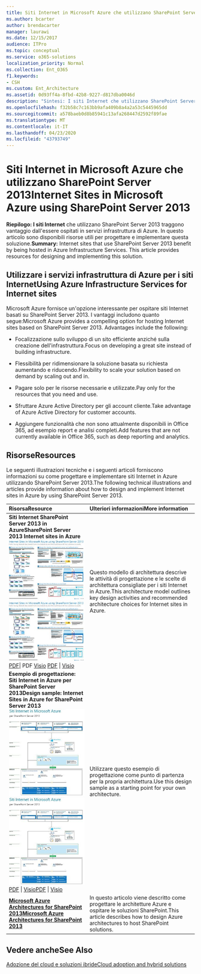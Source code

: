 ```yaml
---
title: Siti Internet in Microsoft Azure che utilizzano SharePoint Server 2013
ms.author: bcarter
author: brendacarter
manager: laurawi
ms.date: 12/15/2017
audience: ITPro
ms.topic: conceptual
ms.service: o365-solutions
localization_priority: Normal
ms.collection: Ent_O365
f1.keywords:
- CSH
ms.custom: Ent_Architecture
ms.assetid: 0d93ff4a-8fbd-42b8-9227-d817dba0046d
description: "Sintesi: I siti Internet che utilizzano SharePoint Server 2013 traggono vantaggio dall'essere ospitati in servizi infrastruttura di Azure. In questo articolo sono disponibili risorse utili per progettare e implementare questa soluzione."
ms.openlocfilehash: f32b58c7c163bb9afa409b8a4a2a53c5445965dd
ms.sourcegitcommit: a578baeb0d8b85941c13afa268447d2592f89fae
ms.translationtype: MT
ms.contentlocale: it-IT
ms.lasthandoff: 04/23/2020
ms.locfileid: "43793749"
---
```

# <a name="internet-sites-in-microsoft-azure-using-sharepoint-server-2013"></a><span data-ttu-id="8e12a-104">Siti Internet in Microsoft Azure che utilizzano SharePoint Server 2013</span><span class="sxs-lookup"><span data-stu-id="8e12a-104">Internet Sites in Microsoft Azure using SharePoint Server 2013</span></span>

 <span data-ttu-id="8e12a-p102">**Riepilogo: I siti Internet** che utilizzano SharePoint Server 2013 traggono vantaggio dall'essere ospitati in servizi infrastruttura di Azure. In questo articolo sono disponibili risorse utili per progettare e implementare questa soluzione.</span><span class="sxs-lookup"><span data-stu-id="8e12a-p102">**Summary:** Internet sites that use SharePoint Server 2013 benefit by being hosted in Azure Infrastructure Services. This article provides resources for designing and implementing this solution.</span></span>
  
## <a name="using-azure-infrastructure-services-for-internet-sites"></a><span data-ttu-id="8e12a-107">Utilizzare i servizi infrastruttura di Azure per i siti Internet</span><span class="sxs-lookup"><span data-stu-id="8e12a-107">Using Azure Infrastructure Services for Internet sites</span></span>

<span data-ttu-id="8e12a-p103">Microsoft Azure fornisce un'opzione interessante per ospitare siti Internet basati su SharePoint Server 2013. I vantaggi includono quanto segue:</span><span class="sxs-lookup"><span data-stu-id="8e12a-p103">Microsoft Azure provides a compelling option for hosting Internet sites based on SharePoint Server 2013. Advantages include the following:</span></span>
  
- <span data-ttu-id="8e12a-110">Focalizzazione sullo sviluppo di un sito efficiente anziché sulla creazione dell'infrastruttura.</span><span class="sxs-lookup"><span data-stu-id="8e12a-110">Focus on developing a great site instead of building infrastructure.</span></span>
    
- <span data-ttu-id="8e12a-111">Flessibilità per ridimensionare la soluzione basata su richiesta aumentando e riducendo.</span><span class="sxs-lookup"><span data-stu-id="8e12a-111">Flexibility to scale your solution based on demand by scaling out and in.</span></span>
    
- <span data-ttu-id="8e12a-112">Pagare solo per le risorse necessarie e utilizzate.</span><span class="sxs-lookup"><span data-stu-id="8e12a-112">Pay only for the resources that you need and use.</span></span>
    
- <span data-ttu-id="8e12a-113">Sfruttare Azure Active Directory per gli account cliente.</span><span class="sxs-lookup"><span data-stu-id="8e12a-113">Take advantage of Azure Active Directory for customer accounts.</span></span>
    
- <span data-ttu-id="8e12a-114">Aggiungere funzionalità che non sono attualmente disponibili in Office 365, ad esempio report e analisi completi.</span><span class="sxs-lookup"><span data-stu-id="8e12a-114">Add features that are not currently available in Office 365, such as deep reporting and analytics.</span></span>
    
## <a name="resources"></a><span data-ttu-id="8e12a-115">Risorse</span><span class="sxs-lookup"><span data-stu-id="8e12a-115">Resources</span></span>

<span data-ttu-id="8e12a-116">Le seguenti illustrazioni tecniche e i seguenti articoli forniscono informazioni su come progettare e implementare siti Internet in Azure utilizzando SharePoint Server 2013.</span><span class="sxs-lookup"><span data-stu-id="8e12a-116">The following technical illustrations and articles provide information about how to design and implement Internet sites in Azure by using SharePoint Server 2013.</span></span>
  
|<span data-ttu-id="8e12a-117">**Risorsa**</span><span class="sxs-lookup"><span data-stu-id="8e12a-117">**Resource**</span></span>|<span data-ttu-id="8e12a-118">**Ulteriori informazioni**</span><span class="sxs-lookup"><span data-stu-id="8e12a-118">**More information**</span></span>|
|:-----|:-----|
|<span data-ttu-id="8e12a-119">**Siti Internet SharePoint Server 2013 in Azure**</span><span class="sxs-lookup"><span data-stu-id="8e12a-119">**SharePoint Server 2013 Internet sites in Azure**</span></span> <br/> <span data-ttu-id="8e12a-120">[![Immagine di siti Internet in Azure con SharePoint](media/MS-AZ-SPInternetSites.jpg)          ](https://go.microsoft.com/fwlink/p/?LinkId=392552)</span><span class="sxs-lookup"><span data-stu-id="8e12a-120">[![Image of Internet sites in Azure using SharePoint](media/MS-AZ-SPInternetSites.jpg)          ](https://go.microsoft.com/fwlink/p/?LinkId=392552)</span></span> <br/> <span data-ttu-id="8e12a-121">[PDF](https://go.microsoft.com/fwlink/p/?LinkId=392552)\| PDF [           ](https://go.microsoft.com/fwlink/p/?LinkId=392551) [Visio](https://go.microsoft.com/fwlink/p/?LinkId=392551)  </span><span class="sxs-lookup"><span data-stu-id="8e12a-121">[PDF](https://go.microsoft.com/fwlink/p/?LinkId=392552)  \| [          ](https://go.microsoft.com/fwlink/p/?LinkId=392551)[Visio](https://go.microsoft.com/fwlink/p/?LinkId=392551)</span></span> <br/> |<span data-ttu-id="8e12a-122">Questo modello di architettura descrive le attività di progettazione e le scelte di architettura consigliate per i siti Internet in Azure.</span><span class="sxs-lookup"><span data-stu-id="8e12a-122">This architecture model outlines key design activities and recommended architecture choices for Internet sites in Azure.</span></span>  <br/> |
|<span data-ttu-id="8e12a-123">**Esempio di progettazione: Siti Internet in Azure per SharePoint Server 2013**</span><span class="sxs-lookup"><span data-stu-id="8e12a-123">**Design sample: Internet Sites in Azure for SharePoint Server 2013**</span></span> <br/> <span data-ttu-id="8e12a-124">[![Anteprima della struttura di esempio: siti Internet in Microsoft Azure per SharePoint 2013](media/MS-AZ-InternetSitesDesignSample.jpg)          ](https://go.microsoft.com/fwlink/p/?LinkId=392549)</span><span class="sxs-lookup"><span data-stu-id="8e12a-124">[![Image of the Design sample: Internet sites in Microsoft Azure for SharePoint 2013](media/MS-AZ-InternetSitesDesignSample.jpg)          ](https://go.microsoft.com/fwlink/p/?LinkId=392549)</span></span> <br/> <span data-ttu-id="8e12a-125">[PDF](https://go.microsoft.com/fwlink/p/?LinkId=392549) \| [Visio](https://go.microsoft.com/fwlink/p/?LinkId=392548)</span><span class="sxs-lookup"><span data-stu-id="8e12a-125">[PDF](https://go.microsoft.com/fwlink/p/?LinkId=392549)  \| [Visio](https://go.microsoft.com/fwlink/p/?LinkId=392548)</span></span> <br/> |<span data-ttu-id="8e12a-126">Utilizzare questo esempio di progettazione come punto di partenza per la propria architettura.</span><span class="sxs-lookup"><span data-stu-id="8e12a-126">Use this design sample as a starting point for your own architecture.</span></span>  <br/> |
|<span data-ttu-id="8e12a-127">**[Microsoft Azure Architectures for SharePoint 2013](microsoft-azure-architectures-for-sharepoint-2013.md)**</span><span class="sxs-lookup"><span data-stu-id="8e12a-127">**[Microsoft Azure Architectures for SharePoint 2013](microsoft-azure-architectures-for-sharepoint-2013.md)**</span></span> <br/> |<span data-ttu-id="8e12a-128">In questo articolo viene descritto come progettare le architetture Azure e ospitare le soluzioni SharePoint.</span><span class="sxs-lookup"><span data-stu-id="8e12a-128">This article describes how to design Azure architectures to host SharePoint solutions.</span></span>  <br/> |

## <a name="see-also"></a><span data-ttu-id="8e12a-129">Vedere anche</span><span class="sxs-lookup"><span data-stu-id="8e12a-129">See Also</span></span>

[<span data-ttu-id="8e12a-130">Adozione del cloud e soluzioni ibride</span><span class="sxs-lookup"><span data-stu-id="8e12a-130">Cloud adoption and hybrid solutions</span></span>](cloud-adoption-and-hybrid-solutions.yml)



